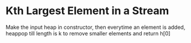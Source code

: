 # Kth Largest Element in a Stream

Make the input heap in constructor, then everytime an element is added, heappop till length is k to remove smaller elements and return h[0]

